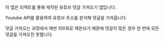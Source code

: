 이 앱은 리액트를 통해 제작된 유튜브 댓글 가져오기 앱입니다.

Youtube API를 활용하여 유튜브 주소를 분석해 댓글을 가져옵니다.

댓글 가져오는 과정에서 매번 100회로 제한되기 때문에 댓글이 많은 경우 한 번에 모든 댓글을 가져오진 못합니다.


